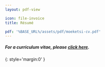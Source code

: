 ```yaml
---
layout: pdf-view

icon: file-invoice
title: Résumé

pdf: '%BASE_URL%/assets/pdf/moeketsi-cv.pdf'
---
```


##### For a curriculum vitae, please [click here](../CV/).
{: style='margin:0' }
